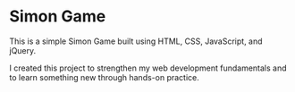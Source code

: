 # Simon Game

This is a simple Simon Game built using HTML, CSS, JavaScript, and jQuery.

I created this project to strengthen my web development fundamentals and to learn something new through hands-on practice.
